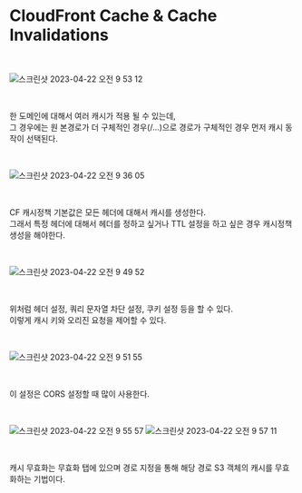 # CloudFront Cache & Cache Invalidations

<br>

![스크린샷 2023-04-22 오전 9 53 12](https://user-images.githubusercontent.com/81137234/233753118-09c821f9-9ca7-4bd6-b036-f82708befd18.png)

<br>

한 도메인에 대해서 여러 캐시가 적용 될 수 있는데,  
그 경우에는 원 본경로가 더 구체적인 경우(/...)으로  경로가 구체적인 경우 먼저 캐시 동작이 선택된다.

<br>

![스크린샷 2023-04-22 오전 9 36 05](https://user-images.githubusercontent.com/81137234/233752457-37808fc8-cf8c-4b53-86e2-165b7843b7e0.png)


<br>

CF 캐시정책 기본값은 모든 헤더에 대해서 캐시를 생성한다.  
그래서 특정 헤더에 대해서 헤더를 정하고 싶거나 TTL 설정을 하고 싶은 경우 캐시정책 생성을 해야한다.

<br>

![스크린샷 2023-04-22 오전 9 49 52](https://user-images.githubusercontent.com/81137234/233752971-8745337d-a6a7-4f05-ad1f-a6703ad0a558.png)

<br>

위처럼 헤더 설정, 쿼리 문자열 차단 설정, 쿠키 설정 등을 할 수 있다.  
이렇게 캐시 키와 오리진 요청을 제어할 수 있다.

<br>

![스크린샷 2023-04-22 오전 9 51 55](https://user-images.githubusercontent.com/81137234/233753060-915b9f83-9db8-4b28-a8ef-4a42854bb4e7.png)

<br>

이 설정은 CORS 설정할 때 많이 사용한다.

<br>

![스크린샷 2023-04-22 오전 9 55 57](https://user-images.githubusercontent.com/81137234/233753297-7dba275f-34f6-4c25-a6e2-91ff57e933af.png)
![스크린샷 2023-04-22 오전 9 57 11](https://user-images.githubusercontent.com/81137234/233753315-dcaf9e1b-0242-4c9e-b378-74e708cc8273.png)

<br>

캐시 무효화는 무효화 탭에 있으며 경로 지정을 통해 해당 경로 S3 객체의 캐시를 무효화하는 기법이다.

<br>

